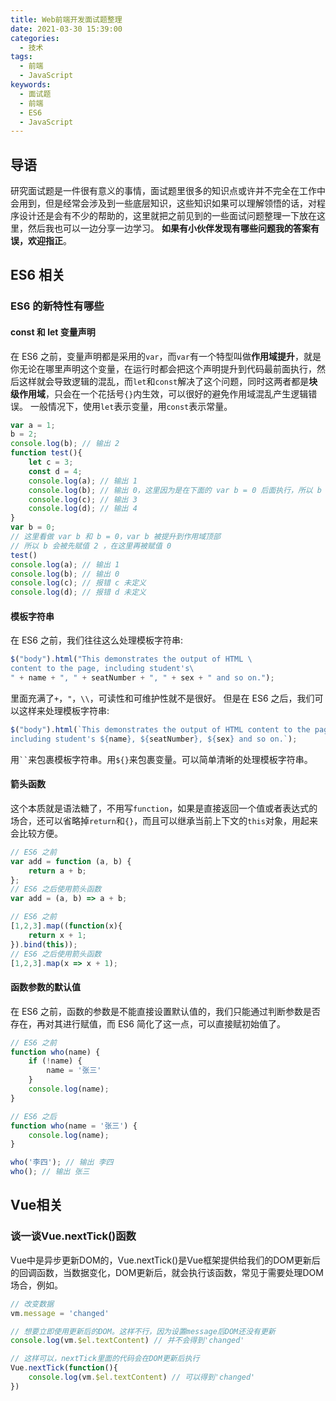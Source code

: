 ```yaml
---
title: Web前端开发面试题整理
date: 2021-03-30 15:39:00
categories: 
  - 技术
tags:
  - 前端
  - JavaScript
keywords: 
  - 面试题
  - 前端
  - ES6
  - JavaScript
---
```


## 导语
研究面试题是一件很有意义的事情，面试题里很多的知识点或许并不完全在工作中会用到，但是经常会涉及到一些底层知识，这些知识如果可以理解领悟的话，对程序设计还是会有不少的帮助的，这里就把之前见到的一些面试问题整理一下放在这里，然后我也可以一边分享一边学习。
**如果有小伙伴发现有哪些问题我的答案有误，欢迎指正**。

<!--more-->

## ES6 相关
### ES6 的新特性有哪些

#### const 和 let 变量声明

在 ES6 之前，变量声明都是采用的`var`，而`var`有一个特型叫做**作用域提升**，就是你无论在哪里声明这个变量，在运行时都会把这个声明提升到代码最前面执行，然后这样就会导致逻辑的混乱，而`let`和`const`解决了这个问题，同时这两者都是**块级作用域**，只会在一个花括号`{}`内生效，可以很好的避免作用域混乱产生逻辑错误。
一般情况下，使用`let`表示变量，用`const`表示常量。

```javascript
var a = 1;
b = 2;
console.log(b); // 输出 2
function test(){
	let c = 3;
	const d = 4;
	console.log(a); // 输出 1
	console.log(b); // 输出 0，这里因为是在下面的 var b = 0 后面执行，所以 b 被赋值 0
	console.log(c); // 输出 3
	console.log(d); // 输出 4
}
var b = 0;
// 这里看做 var b 和 b = 0，var b 被提升到作用域顶部
// 所以 b 会被先赋值 2 ，在这里再被赋值 0
test()
console.log(a); // 输出 1
console.log(b); // 输出 0
console.log(c); // 报错 c 未定义
console.log(d); // 报错 d 未定义
```

#### 模板字符串
在 ES6 之前，我们往往这么处理模板字符串:

```javascript
$("body").html("This demonstrates the output of HTML \
content to the page, including student's\
" + name + ", " + seatNumber + ", " + sex + " and so on.");
```

里面充满了`+`，`"`，`\\`，可读性和可维护性就不是很好。
但是在 ES6 之后，我们可以这样来处理模板字符串:

```javascript
$("body").html(`This demonstrates the output of HTML content to the page, 
including student's ${name}, ${seatNumber}, ${sex} and so on.`);
```

<p>用<code>``</code>来包裹模板字符串。用<code>${}</code>来包裹变量。可以简单清晰的处理模板字符串。</p>

#### 箭头函数
这个本质就是语法糖了，不用写`function`，如果是直接返回一个值或者表达式的场合，还可以省略掉`return`和`{}`，而且可以继承当前上下文的`this`对象，用起来会比较方便。

```javascript
// ES6 之前
var add = function (a, b) {
    return a + b;
};
// ES6 之后使用箭头函数
var add = (a, b) => a + b;

// ES6 之前
[1,2,3].map((function(x){
    return x + 1;
}).bind(this));
// ES6 之后使用箭头函数
[1,2,3].map(x => x + 1);
```

#### 函数参数的默认值

在 ES6 之前，函数的参数是不能直接设置默认值的，我们只能通过判断参数是否存在，再对其进行赋值，而 ES6 简化了这一点，可以直接赋初始值了。

```javascript
// ES6 之前
function who(name) {
    if (!name) {
        name = '张三'
    }
    console.log(name);
}

// ES6 之后
function who(name = '张三') {
    console.log(name);
}

who('李四'); // 输出 李四
who(); // 输出 张三
```

## Vue相关
### 谈一谈Vue.nextTick()函数
Vue中是异步更新DOM的，Vue.nextTick()是Vue框架提供给我们的DOM更新后的回调函数，当数据变化，DOM更新后，就会执行该函数，常见于需要处理DOM场合，例如。
```javascript
// 改变数据
vm.message = 'changed'

// 想要立即使用更新后的DOM。这样不行，因为设置message后DOM还没有更新
console.log(vm.$el.textContent) // 并不会得到'changed'

// 这样可以，nextTick里面的代码会在DOM更新后执行
Vue.nextTick(function(){
    console.log(vm.$el.textContent) // 可以得到'changed'
})
```